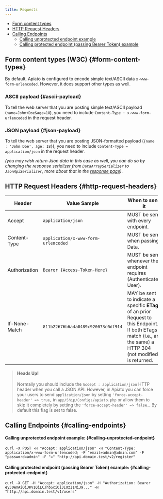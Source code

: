 ```yaml
---
title: Requests
---
```


* [Form content types](#form-content-types)
* [HTTP Request Headers](#http-request-headers)
* [Calling Endpoints](#calling-endpoints)
  * [Calling unprotected endpoint example](#calling-unprotected-endpoint)
  * [Calling protected endpoint (passing Bearer Token) example](#calling-protected-endpoint)

## Form content types (W3C) {#form-content-types}

By default, Apiato is configured to encode simple text/ASCII data `x-www-form-urlencoded`. However, it does support
other types as well.

### ASCII payload {#ascii-payload}

To tell the web server that you are posting simple text/ASCII payload (`name=John+Doe&age=18`), you need to include
`Content-Type : x-www-form-urlencoded` in the request header.

### JSON payload {#json-payload}

To tell the web server that you are posting JSON-formatted payload (`{name : 'John Doe', age: 18}`), you need to
include `Content-Type = application/json` in the request header.

*(you may wish return Json data in this case as well, you can do so by changing the response serializer from
`DataArraySerializer` to `JsonApiSerializer`, more about that in the [response page](./responses)).*

## HTTP Request Headers {#http-request-headers}

| Header        | Value Sample                        | When to send it                                                              |
|---------------|-------------------------------------|------------------------------------------------------------------------------|
| Accept        | `application/json`                  | MUST be sent with every endpoint.                                            |
| Content-Type  | `application/x-www-form-urlencoded` | MUST be sent when passing Data.                                              |
| Authorization | `Bearer {Access-Token-Here}`        | MUST be sent whenever the endpoint requires (Authenticated User).            |
| If-None-Match | `811b22676b6a4a0489c920073c0df914`  | MAY be sent to indicate a specific **ETag** of an prior Request to this Endpoint. If both ETags match (i.e., are the same) a HTTP 304 (not modified) is returned. |


> #### Heads Up!
>
> Normally you should include the `Accept : application/json` HTTP header when you call a JSON API. However, in Apiato
> you can force your users to send `application/json` by setting `'force-accept-header' => true,` in
> `app/Ship/Configs/apiato.php` or allow them to skip it completely by setting the `'force-accept-header' => false,`.
> By default this flag is set to false.

## Calling Endpoints {#calling-endpoints}

#### Calling unprotected endpoint example: {#calling-unprotected-endpoint}

```shell
curl -X POST -H "Accept: application/json" -H "Content-Type: application/x-www-form-urlencoded; -F "email=admin@admin.com" -F "password=admin" -F "=" "http://api.domain.test/v2/register"
```

#### Calling protected endpoint (passing Bearer Token) example: {#calling-protected-endpoint}

```shell
curl -X GET -H "Accept: application/json" -H "Authorization: Bearer eyJ0eXAiOiJKV1QiLCJhbGciOiJIUzI1NiJ9..." -H "http://api.domain.test/v1/users"
```
